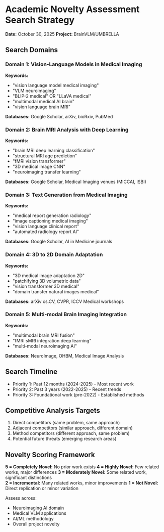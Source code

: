 # Academic Novelty Assessment Search Strategy
**Date:** October 30, 2025
**Project:** BrainVLM/UMBRELLA

## Search Domains

### Domain 1: Vision-Language Models in Medical Imaging
**Keywords:**
- "vision language model medical imaging"
- "VLM neuroimaging" 
- "BLIP-2 medical" OR "LLaVA medical"
- "multimodal medical AI brain"
- "vision language brain MRI"

**Databases:** Google Scholar, arXiv, bioRxiv, PubMed

### Domain 2: Brain MRI Analysis with Deep Learning
**Keywords:**
- "brain MRI deep learning classification"
- "structural MRI age prediction"
- "fMRI vision transformer"
- "3D medical image CNN"
- "neuroimaging transfer learning"

**Databases:** Google Scholar, Medical Imaging venues (MICCAI, ISBI)

### Domain 3: Text Generation from Medical Imaging
**Keywords:**
- "medical report generation radiology"
- "image captioning medical imaging"
- "vision language clinical report"
- "automated radiology report AI"

**Databases:** Google Scholar, AI in Medicine journals

### Domain 4: 3D to 2D Domain Adaptation
**Keywords:**
- "3D medical image adaptation 2D"
- "patchifying 3D volumetric data"
- "vision transformer 3D medical"
- "domain transfer natural images medical"

**Databases:** arXiv cs.CV, CVPR, ICCV Medical workshops

### Domain 5: Multi-modal Brain Imaging Integration
**Keywords:**
- "multimodal brain MRI fusion"
- "fMRI sMRI integration deep learning"
- "multi-modal neuroimaging AI"

**Databases:** NeuroImage, OHBM, Medical Image Analysis

## Search Timeline
- Priority 1: Past 12 months (2024-2025) - Most recent work
- Priority 2: Past 3 years (2022-2025) - Recent trends
- Priority 3: Foundational work (pre-2022) - Established methods

## Competitive Analysis Targets
1. Direct competitors (same problem, same approach)
2. Adjacent competitors (similar approach, different domain)
3. Method competitors (different approach, same problem)
4. Potential future threats (emerging research areas)

## Novelty Scoring Framework
**5 = Completely Novel:** No prior work exists
**4 = Highly Novel:** Few related works, major differences
**3 = Moderately Novel:** Some related work, significant distinctions  
**2 = Incremental:** Many related works, minor improvements
**1 = Not Novel:** Direct replication or minor variation

Assess across:
- Neuroimaging AI domain
- Medical VLM applications
- AI/ML methodology
- Overall project novelty
